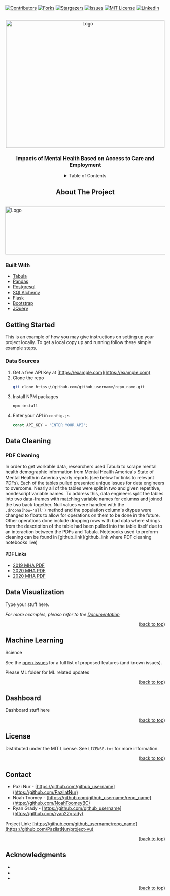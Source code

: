 <div id="top"></div>
<!--
*** Thanks for checking out the Best-README-Template. If you have a suggestion
*** that would make this better, please fork the repo and create a pull request
*** or simply open an issue with the tag "enhancement".
*** Don't forget to give the project a star!
*** Thanks again! Now go create something AMAZING! :D
-->



<!-- PROJECT SHIELDS -->
<!--
*** I'm using markdown "reference style" links for readability.
*** Reference links are enclosed in brackets [ ] instead of parentheses ( ).
*** See the bottom of this document for the declaration of the reference variables
*** for contributors-url, forks-url, etc. This is an optional, concise syntax you may use.
*** https://www.markdownguide.org/basic-syntax/#reference-style-links
-->
[![Contributors][contributors-shield]][contributors-url]
[![Forks][forks-shield]][forks-url]
[![Stargazers][stars-shield]][stars-url]
[![Issues][issues-shield]][issues-url]
[![MIT License][license-shield]][license-url]
[![LinkedIn][linkedin-shield]][linkedin-url]



<!-- PROJECT LOGO -->
<br />
<div align="center">
  <a href="https://github.com/PazilatNur/project-vu">
    <img src="https://beingalivela.org/wp-content/uploads/2015/01/mental-health.jpg" alt="Logo" width="500" height="400">
  </a>

<h3 align="center"> Impacts of Mental Health Based on Access to Care and Employment </h3>


<!-- TABLE OF CONTENTS -->
<details>
  <summary>Table of Contents</summary>
  <ol>
    <li>
      <a href="#about-the-project">About The Project</a>
      <ul>
        <li><a href="#built-with">Built With</a></li>
      </ul>
    </li>
    <li>
      <a href="#getting-started">Getting Started</a>
      <ul>
        <li><a href="#Data-Sources">Data Sources</a></li>
        <li><a href="#Data-Cleaning">Data Cleaning</a></li>
      </ul>
    </li>
    <li><a href="#Data-Visualization">Data Visualization</a></li>
    <li><a href="#Machine-Learning">Machine Learning</a></li>
    <li><a href="#Dashboard">Dashboard</a></li>
    <li><a href="#license">License</a></li>
    <li><a href="#contact">Contact</a></li>
    <li><a href="#acknowledgments">Acknowledgments</a></li>
  </ol>
</details>



<!-- ABOUT THE PROJECT -->
## About The Project
<br />
<div align="left">
  <a href="https://github.com/PazilatNur/project-vu">
    <img src="https://cdn1.onlinecounselingprograms.com/content/d58803d7d7b84778a00900d55edb0f26/9646_OCP_Managing-Your-Mental-Health-in-College-hero.jpg" alt="Logo" width="1200" height="150">
  </a>


### Built With

* [Tabula](https://tabula.technology/)
* [Pandas](https://pandas.pydata.org/)
* [Postgresql](https://www.postgresql.org/)
* [SQLAlchemy](https://www.sqlalchemy.org/)
* [Flask](https://flask.palletsprojects.com/en/2.0.x/)
* [Bootstrap](https://getbootstrap.com)
* [JQuery](https://jquery.com)




<!-- GETTING STARTED -->
## Getting Started

This is an example of how you may give instructions on setting up your project locally.
To get a local copy up and running follow these simple example steps.

### Data Sources

1. Get a free API Key at [https://example.com](https://example.com)
2. Clone the repo
   ```sh
   git clone https://github.com/github_username/repo_name.git
   ```
3. Install NPM packages
   ```sh
   npm install
   ```
4. Enter your API in `config.js`
   ```js
   const API_KEY = 'ENTER YOUR API';
   ```

## Data Cleaning
 
### PDF Cleaning

In order to get workable data, researchers used Tabula to scrape mental health demographic information from Mental Health America's State of Mental Health in America yearly reports (see below for links to relevant PDFs). Each of the tables pulled presented unique issues for data engineers to overcome. Nearly all of the tables were split in two and given repetitive, nondescript variable names. To address this, data engineers split the tables into two data-frames with matching variable names for columns and joined the two back together. Null values were handled with the ```.dropna(how='all')``` method and the population column's dtypes were changed to floats to allow for operations on them to be done in the future. Other operations done include dropping rows with bad data where strings from the description of the table had been pulled into the table itself due to an interaction between the PDFs and Tabula. Notebooks used to preform cleaning can be found in [github_link](github_link where PDF cleaning notebooks live)

#### PDF Links
* [2019 MHA PDF](https://mhanational.org/sites/default/files/2019-09/2019%20MH%20in%20America%20Final.pdf)
* [2020 MHA PDF](https://mhanational.org/sites/default/files/State%20of%20Mental%20Health%20in%20America%20-%202020_0.pdf)
* [2020 MHA PDF](https://mhanational.org/sites/default/files/2021%20State%20of%20Mental%20Health%20in%20America_0.pdf)

  
## Data Visualization

Type your stuff here.

_For more examples, please refer to the [Documentation](https://example.com)_

<p align="right">(<a href="#top">back to top</a>)</p>



## Machine Learning
 
  Science

See the [open issues](https://github.com/github_username/repo_name/issues) for a full list of proposed features (and known issues).

  Please ML folder for ML related updates
<p align="right">(<a href="#top">back to top</a>)</p>



## Dashboard
  
  Dashboard stuff here

<p align="right">(<a href="#top">back to top</a>)</p>



<!-- LICENSE -->
## License

Distributed under the MIT License. See `LICENSE.txt` for more information.

<p align="right">(<a href="#top">back to top</a>)</p>



## Contact

- Pazi Nur - [https://github.com/github_username](https://github.com/PazilatNur)
- Noah Toomey - [https://github.com/github_username/repo_name](https://github.com/NoahToomeyBC)
- Ryan Grady -  [https://github.com/github_username](https://github.com/ryan22grady)

Project Link: [https://github.com/github_username/repo_name](https://github.com/PazilatNur/project-vu)

<p align="right">(<a href="#top">back to top</a>)</p>



<!-- ACKNOWLEDGMENTS -->
## Acknowledgments

* []()
* []()
* []()

<p align="right">(<a href="#top">back to top</a>)</p>



<!-- MARKDOWN LINKS & IMAGES -->
<!-- https://www.markdownguide.org/basic-syntax/#reference-style-links -->
[contributors-shield]: https://img.shields.io/github/contributors/github_username/repo_name.svg?style=for-the-badge
[contributors-url]: https://github.com/KimBro763/project-vu/graphs/contributors
[forks-shield]: https://img.shields.io/github/forks/github_username/repo_name.svg?style=for-the-badge
[forks-url]: https://github.com/KimBro763/project-vu/network/members
[stars-shield]: https://img.shields.io/github/stars/github_username/repo_name.svg?style=for-the-badge
[stars-url]: https://github.com/KimBro763/project-vu/stargazers
[issues-shield]: https://img.shields.io/github/issues/KimBro763/project-vu/.svg?style=for-the-badge
[issues-url]: https://github.com/KimBro763/project-vu/issues
[license-shield]: https://img.shields.io/github/license/github_username/repo_name.svg?style=for-the-badge
[license-url]: https://github.com/KimBro763/project-vu/blob/master/LICENSE.txt
[linkedin-shield]: https://img.shields.io/badge/-LinkedIn-black.svg?style=for-the-badge&logo=linkedin&colorB=555
[linkedin-url]: https://linkedin.com/in/linkedin_username
[product-screenshot]: images/screenshot.png
